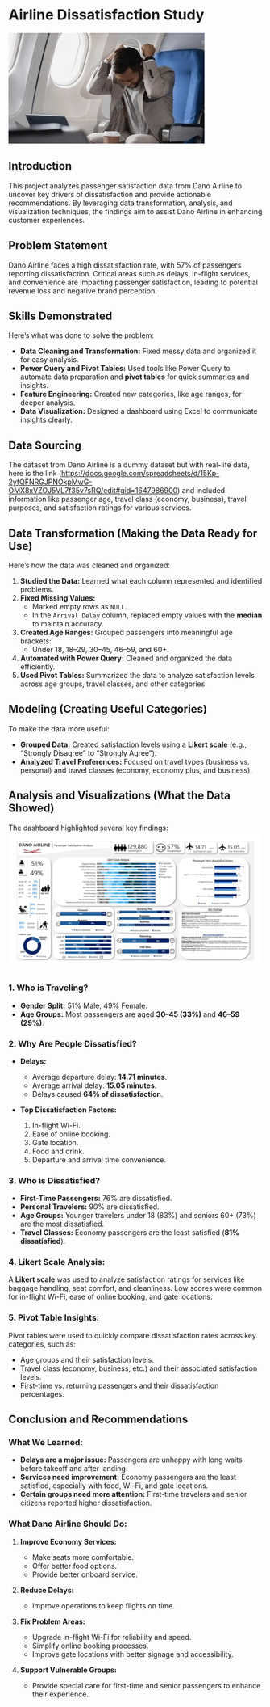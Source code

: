 # Airline Dissatisfaction Study

![](intro_image1.jpg)

## Introduction
This project analyzes passenger satisfaction data from Dano Airline to uncover key drivers of dissatisfaction and provide actionable recommendations. By leveraging data transformation, analysis, and visualization techniques, the findings aim to assist Dano Airline in enhancing customer experiences.

## Problem Statement
Dano Airline faces a high dissatisfaction rate, with 57% of passengers reporting dissatisfaction. Critical areas such as delays, in-flight services, and convenience are impacting passenger satisfaction, leading to potential revenue loss and negative brand perception.

## Skills Demonstrated  
Here’s what was done to solve the problem:  
- **Data Cleaning and Transformation:** Fixed messy data and organized it for easy analysis.  
- **Power Query and Pivot Tables:** Used tools like Power Query to automate data preparation and **pivot tables** for quick summaries and insights.  
- **Feature Engineering:** Created new categories, like age ranges, for deeper analysis.  
- **Data Visualization:** Designed a dashboard using Excel to communicate insights clearly.  

## Data Sourcing  
The dataset from Dano Airline is a dummy dataset but with real-life data, here is the link (https://docs.google.com/spreadsheets/d/15Kp-2yfQFNRGJPNOkpMwG-OMX8xVZOJ5VL7f35v7sRQ/edit#gid=1647986900) and included information like passenger age, travel class (economy, business), travel purposes, and satisfaction ratings for various services.  

## Data Transformation (Making the Data Ready for Use)  
Here’s how the data was cleaned and organized:  
1. **Studied the Data:** Learned what each column represented and identified problems.  
2. **Fixed Missing Values:**  
   - Marked empty rows as `NULL`.  
   - In the `Arrival Delay` column, replaced empty values with the **median** to maintain accuracy.  
3. **Created Age Ranges:** Grouped passengers into meaningful age brackets:  
   - Under 18, 18–29, 30–45, 46–59, and 60+.  
4. **Automated with Power Query:** Cleaned and organized the data efficiently.  
5. **Used Pivot Tables:** Summarized the data to analyze satisfaction levels across age groups, travel classes, and other categories.

## Modeling (Creating Useful Categories)  
To make the data more useful:  
- **Grouped Data:** Created satisfaction levels using a **Likert scale** (e.g., “Strongly Disagree” to “Strongly Agree”).  
- **Analyzed Travel Preferences:** Focused on travel types (business vs. personal) and travel classes (economy, economy plus, and business).  

## Analysis and Visualizations (What the Data Showed)  
The dashboard highlighted several key findings:  
![](airline_db.png)
### 1. **Who is Traveling?**  
- **Gender Split:** 51% Male, 49% Female.  
- **Age Groups:** Most passengers are aged **30–45 (33%)** and **46–59 (29%)**.  

### 2. **Why Are People Dissatisfied?**  
- **Delays:**  
   - Average departure delay: **14.71 minutes**.  
   - Average arrival delay: **15.05 minutes**.  
   - Delays caused **64% of dissatisfaction**.  

- **Top Dissatisfaction Factors:**  
   1. In-flight Wi-Fi.  
   2. Ease of online booking.  
   3. Gate location.  
   4. Food and drink.  
   5. Departure and arrival time convenience.  

### 3. **Who is Dissatisfied?**  
- **First-Time Passengers:** 76% are dissatisfied.  
- **Personal Travelers:** 90% are dissatisfied.  
- **Age Groups:** Younger travelers under 18 (83%) and seniors 60+ (73%) are the most dissatisfied.  
- **Travel Classes:** Economy passengers are the least satisfied (**81% dissatisfied**).  

### 4. **Likert Scale Analysis:**  
A **Likert scale** was used to analyze satisfaction ratings for services like baggage handling, seat comfort, and cleanliness. Low scores were common for in-flight Wi-Fi, ease of online booking, and gate locations.  

### 5. **Pivot Table Insights:**  
Pivot tables were used to quickly compare dissatisfaction rates across key categories, such as:  
- Age groups and their satisfaction levels.  
- Travel class (economy, business, etc.) and their associated satisfaction levels.  
- First-time vs. returning passengers and their dissatisfaction percentages.  

## Conclusion and Recommendations  
### What We Learned:  
- **Delays are a major issue:** Passengers are unhappy with long waits before takeoff and after landing.  
- **Services need improvement:** Economy passengers are the least satisfied, especially with food, Wi-Fi, and gate locations.  
- **Certain groups need more attention:** First-time travelers and senior citizens reported higher dissatisfaction.  

### What Dano Airline Should Do:  
1. **Improve Economy Services:**  
   - Make seats more comfortable.  
   - Offer better food options.  
   - Provide better onboard service.  

2. **Reduce Delays:**  
   - Improve operations to keep flights on time.  

3. **Fix Problem Areas:**  
   - Upgrade in-flight Wi-Fi for reliability and speed.  
   - Simplify online booking processes.  
   - Improve gate locations with better signage and accessibility.  

4. **Support Vulnerable Groups:**  
   - Provide special care for first-time and senior passengers to enhance their experience.  

  

